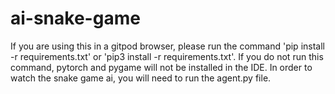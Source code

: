 # ai-snake-game


If you are using this in a gitpod browser, please run the command 'pip install -r requirements.txt' or 'pip3 install -r requirements.txt'. If you do not run this command, pytorch and pygame will not be installed in the IDE.
In order to watch the snake game ai, you will need to run the agent.py file. 
